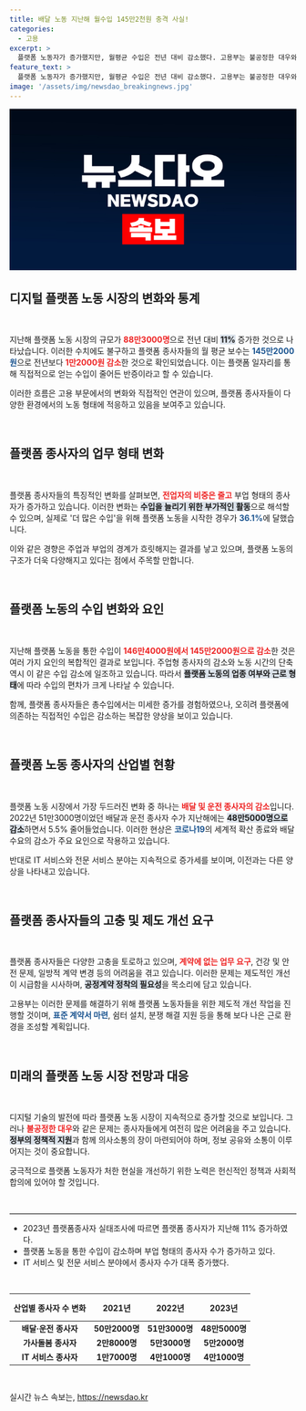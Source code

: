 ```yaml
---
title: 배달 노동 지난해 월수입 145만2천원 충격 사실!
categories:
  - 고용
excerpt: >
  플랫폼 노동자가 증가했지만, 월평균 수입은 전년 대비 감소했다. 고용부는 불공정한 대우와 계약 문제를 지적하며, 공정계약 정착과 종합 지원 강화를 촉구했다.
feature_text: >
  플랫폼 노동자가 증가했지만, 월평균 수입은 전년 대비 감소했다. 고용부는 불공정한 대우와 계약 문제를 지적하며, 공정계약 정착과 종합 지원 강화를 촉구했다.
image: '/assets/img/newsdao_breakingnews.jpg'
---
```


<p><img src="/assets/img/newsdao_breakingnews.jpg" alt="ontimetimes 속보" /></p>

<h2 data-ke-size="size26">디지털 플랫폼 노동 시장의 변화와 통계</h2>

<p data-ke-size="size16">&nbsp;</p>

<p>지난해 플랫폼 노동 시장의 규모가 <b><span style="color: #ee2323;">88만3000명</span></b>으로 전년 대비 <b><span style="background-color: #21538527;">11%</span></b> 증가한 것으로 나타났습니다. 이러한 수치에도 불구하고 플랫폼 종사자들의 월 평균 보수는 <b><span style="color: #1a5490;">145만2000원</span></b>으로 전년보다 <b><span style="color: #ee2323;">1만2000원 감소</span></b>한 것으로 확인되었습니다. 이는 플랫폼 일자리를 통해 직접적으로 얻는 수입이 줄어든 반증이라고 할 수 있습니다. </p>

<p>이러한 흐름은 고용 부문에서의 변화와 직접적인 연관이 있으며, 플랫폼 종사자들이 다양한 환경에서의 노동 형태에 적응하고 있음을 보여주고 있습니다. </p>

<p data-ke-size="size16">&nbsp;</p>

<h2 data-ke-size="size26">플랫폼 종사자의 업무 형태 변화</h2>

<p data-ke-size="size16">&nbsp;</p>

<p>플랫폼 종사자들의 특징적인 변화를 살펴보면, <b><span style="color: #ee2323;">전업자의 비중은 줄고</span></b> 부업 형태의 종사자가 증가하고 있습니다. 이러한 변화는 <b><span style="background-color: #21538527;">수입을 늘리기 위한 부가적인 활동</span></b>으로 해석할 수 있으며, 실제로 '더 많은 수입'을 위해 플랫폼 노동을 시작한 경우가 <b><span style="color: #1a5490;">36.1%</span></b>에 달했습니다. </p>

<p>이와 같은 경향은 주업과 부업의 경계가 흐릿해지는 결과를 낳고 있으며, 플랫폼 노동의 구조가 더욱 다양해지고 있다는 점에서 주목할 만합니다. </p>

<p data-ke-size="size16">&nbsp;</p>

<h2 data-ke-size="size26">플랫폼 노동의 수입 변화와 요인</h2>

<p data-ke-size="size16">&nbsp;</p>

<p>지난해 플랫폼 노동을 통한 수입이 <b><span style="color: #ee2323;">146만4000원에서 145만2000원으로 감소</span></b>한 것은 여러 가지 요인의 복합적인 결과로 보입니다. 주업형 종사자의 감소와 노동 시간의 단축 역시 이 같은 수입 감소에 일조하고 있습니다. 따라서 <b><span style="background-color: #21538527;">플랫폼 노동의 업종 여부와 근로 형태</span></b>에 따라 수입의 편차가 크게 나타날 수 있습니다. </p>

<p>함께, 플랫폼 종사자들은 총수입에서는 미세한 증가를 경험하였으나, 오히려 플랫폼에 의존하는 직접적인 수입은 감소하는 복잡한 양상을 보이고 있습니다. </p>

<p data-ke-size="size16">&nbsp;</p>

<h2 data-ke-size="size26">플랫폼 노동 종사자의 산업별 현황</h2>

<p data-ke-size="size16">&nbsp;</p>

<p>플랫폼 노동 시장에서 가장 두드러진 변화 중 하나는 <b><span style="color: #ee2323;">배달 및 운전 종사자의 감소</span></b>입니다. 2022년 51만3000명이었던 배달과 운전 종사자 수가 지난해에는 <b><span style="background-color: #21538527;">48만5000명으로 감소</span></b>하면서 5.5% 줄어들었습니다. 이러한 현상은 <b><span style="color: #1a5490;">코로나19</span></b>의 세계적 확산 종료와 배달 수요의 감소가 주요 요인으로 작용하고 있습니다.</p>

<p>반대로 IT 서비스와 전문 서비스 분야는 지속적으로 증가세를 보이며, 이전과는 다른 양상을 나타내고 있습니다. </p>

<p data-ke-size="size16">&nbsp;</p>

<h2 data-ke-size="size26">플랫폼 종사자들의 고충 및 제도 개선 요구</h2>

<p data-ke-size="size16">&nbsp;</p>

<p>플랫폼 종사자들은 다양한 고충을 토로하고 있으며, <b><span style="color: #ee2323;">계약에 없는 업무 요구</span></b>, 건강 및 안전 문제, 일방적 계약 변경 등의 어려움을 겪고 있습니다. 이러한 문제는 제도적인 개선이 시급함을 시사하며, <b><span style="background-color: #21538527;">공정계약 정착의 필요성</span></b>을 목소리에 담고 있습니다.</p>

<p>고용부는 이러한 문제를 해결하기 위해 플랫폼 노동자들을 위한 제도적 개선 작업을 진행할 것이며, <b><span style="color: #1a5490;">표준 계약서 마련</span></b>, 쉼터 설치, 분쟁 해결 지원 등을 통해 보다 나은 근로 환경을 조성할 계획입니다. </p>

<p data-ke-size="size16">&nbsp;</p>

<h2 data-ke-size="size26">미래의 플랫폼 노동 시장 전망과 대응</h2>

<p data-ke-size="size16">&nbsp;</p>

<p>디지털 기술의 발전에 따라 플랫폼 노동 시장이 지속적으로 증가할 것으로 보입니다. 그러나 <b><span style="color: #ee2323;">불공정한 대우</span></b>와 같은 문제는 종사자들에게 여전히 많은 어려움을 주고 있습니다. <b><span style="background-color: #21538527;">정부의 정책적 지원</span></b>과 함께 의사소통의 장이 마련되어야 하며, 정보 공유와 소통이 이루어지는 것이 중요합니다. </p>

<p>궁극적으로 플랫폼 노동자가 처한 현실을 개선하기 위한 노력은 헌신적인 정책과 사회적 합의에 있어야 할 것입니다. </p>

<p data-ke-size="size16">&nbsp;</p>

<hr style="height: 1px; border: none; border-top: 1px solid #ccc;"/>

<ul>
  <li>2023년 플랫폼종사자 실태조사에 따르면 플랫폼 종사자가 지난해 11% 증가하였다.</li>
  <li>플랫폼 노동을 통한 수입이 감소하며 부업 형태의 종사자 수가 증가하고 있다.</li>
  <li>IT 서비스 및 전문 서비스 분야에서 종사자 수가 대폭 증가했다.</li>
</ul>

<p data-ke-size="size16">&nbsp;</p>

<table style="width: 100%;">
    <thead>
        <tr>
            <th style="text-align: center; height: 40px;"><b>산업별 종사자 수 변화</b></th>
            <th style="text-align: center; height: 40px;"><b>2021년</b></th>
            <th style="text-align: center; height: 40px;"><b>2022년</b></th>
            <th style="text-align: center; height: 40px;"><b>2023년</b></th>
        </tr>
    </thead>
    <tbody>
        <tr>
            <td style="text-align: center; height: 17px;"><b>배달·운전 종사자</b></td>
            <td style="text-align: center; height: 17px;"><b>50만2000명</b></td>
            <td style="text-align: center; height: 17px;"><b>51만3000명</b></td>
            <td style="text-align: center; height: 17px;"><b>48만5000명</b></td>
        </tr>
        <tr>
            <td style="text-align: center; height: 17px;"><b>가사돌봄 종사자</b></td>
            <td style="text-align: center; height: 17px;"><b>2만8000명</b></td>
            <td style="text-align: center; height: 17px;"><b>5만3000명</b></td>
            <td style="text-align: center; height: 17px;"><b>5만2000명</b></td>
        </tr>
        <tr>
            <td style="text-align: center; height: 17px;"><b>IT 서비스 종사자</b></td>
            <td style="text-align: center; height: 17px;"><b>1만7000명</b></td>
            <td style="text-align: center; height: 17px;"><b>4만1000명</b></td>
            <td style="text-align: center; height: 17px;"><b>4만1000명</b></td>
        </tr>
    </tbody>
</table>

<p data-ke-size="size16">&nbsp;</p>
실시간 뉴스 속보는, <a href="https://newsdao.kr" rel="dofollow">https://newsdao.kr</a>


